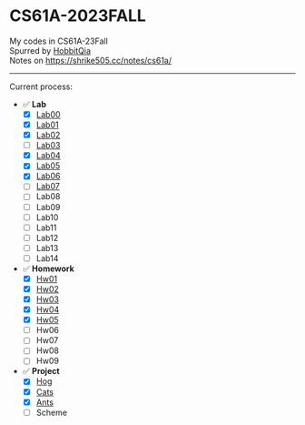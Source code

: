 # CS61A-2023FALL

My codes in CS61A-23Fall  
Spurred by [HobbitQia](https://github.com/HobbitQia)  
Notes on <https://shrike505.cc/notes/cs61a/>  

---
Current process:
- ✅ **Lab**
  - [x] [Lab00](./lab/lab00/lab00.py)
  - [x] [Lab01](./lab/lab01/lab01.py)
  - [x] [Lab02](./lab/lab02/lab02.py)
  - [ ] [Lab03](./lab/lab03_unfinished/lab03.py)
  - [x] [Lab04](./lab/lab04/lab04.py)
  - [x] [Lab05](./lab/lab05/lab05.py)
  - [x] [Lab06](./lab/lab06/lab06.py)
  - [ ] [Lab07](./lab/lab07/lab07.py)
  - [ ] Lab08
  - [ ] Lab09
  - [ ] Lab10
  - [ ] Lab11
  - [ ] Lab12
  - [ ] Lab13
  - [ ] Lab14
- ✅ **Homework**
  - [x] [Hw01](./homework/hw01/hw01.py)
  - [x] [Hw02](./homework/hw02/hw02.py)
  - [x] [Hw03](./homework/hw03/hw03.py)
  - [x] [Hw04](./homework/hw04/hw04.py)
  - [x] [Hw05](./homework/hw05/hw05.py)
  - [ ] Hw06
  - [ ] Hw07
  - [ ] Hw08
  - [ ] Hw09
- ✅ **Project**
  - [x] [Hog](./proj/hog/hog.py)
  - [x] [Cats](./proj/cats/cats.py)
  - [x] [Ants](./proj/ants/ants.py)
  - [ ] Scheme